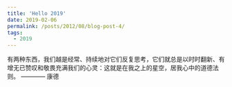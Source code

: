 ```yaml
---
title: 'Hello 2019'
date: 2019-02-06
permalink: /posts/2012/08/blog-post-4/
tags:
  - 2019
---
```


有两种东西，我们越是经常、持续地对它们反复思考，它们就总是以时时翻新、有增无已赞叹和敬畏充满我们的心灵：这就是在我之上的星空，居我心中的道德法则。
                                                                                                                ———— 康德
